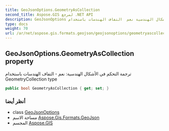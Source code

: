 ```yaml
---
title: GeoJsonOptions.GeometryAsCollection
second_title: Aspose.GIS لمرجع .NET API
description: GeoJsonOptions ملكية. ترجمة التحكم في الأشكال الهندسية نعم  التفاف الهندسات باستخدام GeometryCollection type
type: docs
weight: 70
url: /ar/net/aspose.gis.formats.geojson/geojsonoptions/geometryascollection/
---
```

## GeoJsonOptions.GeometryAsCollection property

ترجمة التحكم في الأشكال الهندسية: نعم - التفاف الهندسات باستخدام GeometryCollection type

```csharp
public bool GeometryAsCollection { get; set; }
```

### أنظر أيضا

* class [GeoJsonOptions](../)
* مساحة الاسم [Aspose.Gis.Formats.GeoJson](../../geojsonoptions/)
* المجسم [Aspose.GIS](../../../)


